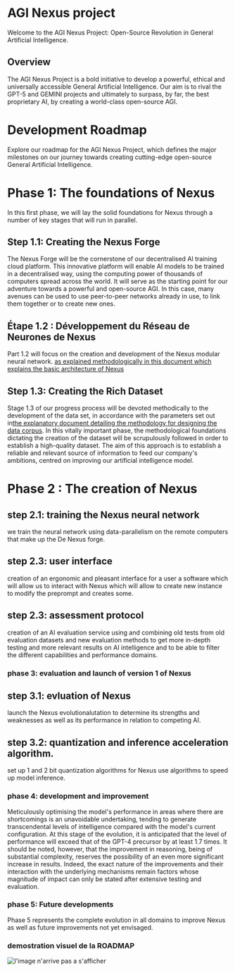 # AGI Nexus project

Welcome to the AGI Nexus Project: Open-Source Revolution in General Artificial Intelligence.

## Overview

The AGI Nexus Project is a bold initiative to develop a powerful, ethical and universally accessible General Artificial Intelligence. Our aim is to rival the GPT-5 and GEMINI projects and ultimately to surpass, by far, the best proprietary AI, by creating a world-class open-source AGI.


# Development Roadmap

Explore our roadmap for the AGI Nexus Project, which defines the major milestones on our journey towards creating cutting-edge open-source General Artificial Intelligence.

# Phase 1: The foundations of Nexus

In this first phase, we will lay the solid foundations for Nexus through a number of key stages that will run in parallel.

## Step 1.1: Creating the Nexus Forge

The Nexus Forge will be the cornerstone of our decentralised AI training cloud platform. This innovative platform will enable AI models to be trained in a decentralised way, using the computing power of thousands of computers spread across the world. It will serve as the starting point for our adventure towards a powerful and open-source AGI. In this case, many avenues can be used to use peer-to-peer networks already in use, to link them together or to create new ones.

## Étape 1.2 : Développement du Réseau de Neurones de Nexus

Part 1.2 will focus on the creation and development of the Nexus modular neural network. [as explained methodologically in this document which explains the basic architecture of Nexus](architechture_Nexus.md)

## Step 1.3: Creating the Rich Dataset

Stage 1.3 of our progress process will be devoted methodically to the development of the data set, in accordance with the parameters set out in[the explanatory document detailing the methodology for designing the data corpus](dataset.md). In this vitally important phase, the methodological foundations dictating the creation of the dataset will be scrupulously followed in order to establish a high-quality dataset. The aim of this approach is to establish a reliable and relevant source of information to feed our company's ambitions, centred on improving our artificial intelligence model.

# Phase 2 : The creation of Nexus

## step 2.1: training the Nexus neural network

we train the neural network using data-parallelism on the remote computers that make up the De Nexus forge. 

## step 2.3: user interface

creation of an ergonomic and pleasant interface for a user a software which will allow us to interact with Nexus which will allow to create new instance to modify the preprompt and creates some.

## step 2.3: assessment protocol

creation of an AI evaluation service using and combining old tests from old evaluation datasets and new evaluation methods to get more in-depth testing and more relevant results on AI intelligence and to be able to filter the different capabilities and performance domains.

### phase 3: evaluation and launch of version 1 of Nexus

## step 3.1: evluation of Nexus 

launch the Nexus evolutionalutation to determine its strengths and weaknesses as well as its performance in relation to competing AI.

## step 3.2: quantization and inference acceleration algorithm.

set up 1 and 2 bit quantization algorithms for Nexus use algorithms to speed up model inference.

### phase 4: development and improvement

Meticulously optimising the model's performance in areas where there are shortcomings is an unavoidable undertaking, tending to generate transcendental levels of intelligence compared with the model's current configuration. At this stage of the evolution, it is anticipated that the level of performance will exceed that of the GPT-4 precursor by at least 1.7 times. It should be noted, however, that the improvement in reasoning, being of substantial complexity, reserves the possibility of an even more significant increase in results. Indeed, the exact nature of the improvements and their interaction with the underlying mechanisms remain factors whose magnitude of impact can only be stated after extensive testing and evaluation.

### phase 5: Future developments

Phase 5 represents the complete evolution in all domains to improve Nexus as well as future improvements not yet envisaged.



### demostration visuel de la ROADMAP

![l'image n'arrive pas a s'afficher](/home/tom/Images/Nexus_ROADMAP_visuel_carrer-Page-2.drawio.png)
